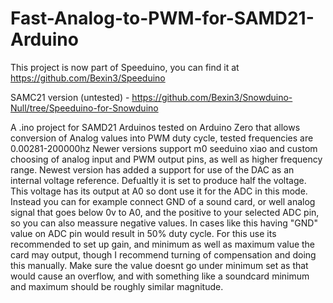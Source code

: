 # Fast-Analog-to-PWM-for-SAMD21-Arduino

This project is now part of Speeduino, you can find it at https://github.com/Bexin3/Speeduino

SAMC21 version (untested) - https://github.com/Bexin3/Snowduino-Null/tree/Speeduino-for-Snowduino


A .ino project for SAMD21 Arduinos tested on Arduino Zero that allows conversion of Analog values into PWM duty cycle, tested frequencies are 0.00281-200000hz
Newer versions support m0 seeduino xiao and custom choosing of analog input and PWM output pins, as well as higher frequency range.
Newest version has added a support for use of the DAC as an internal voltage reference. Defualtly it is set to produce half the voltage. This voltage has its output at A0 so dont use it for the ADC in this mode. Instead you can for example connect GND of a sound card, or well analog signal that goes below 0v to A0, and the positive to your selected ADC pin, so you can also meassure negative values. In cases like this having "GND" value on ADC pin would result in 50% duty cycle. For this use its recommended to set up gain, and minimum as well as maximum value the card may output, though I recommend turning of compensation and doing this manually. Make sure the value doesnt go under minimum set as that would cause an overflow, and with something like a soundcard minimum and maximum should be roughly similar magnitude.
